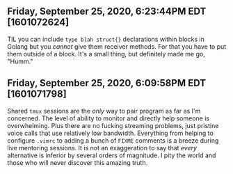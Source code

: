 ## Friday, September 25, 2020, 6:23:44PM EDT [1601072624]

TIL you can include `type blah struct{}` declarations within blocks in
Golang but you *cannot* give them receiver methods. For that you have to
put them outside of a block. It's a small thing, but definitely made me
go, "Humm."

## Friday, September 25, 2020, 6:09:58PM EDT [1601071798]

Shared `tmux` sessions are the *only* way to pair program as far as I'm
concerned. The level of ability to monitor and directly help someone is
overwhelming. Plus there are no fucking streaming problems, just
pristine voice calls that use relatively low bandwidth. Everything from
helping to configure `.vimrc` to adding a bunch of `FIXME` comments is a
breeze during live mentoring sessions. It is not an exaggeration to say
that *every* alternative is inferior by several orders of magnitude. I
pity the world and those who will never discover this amazing truth.


